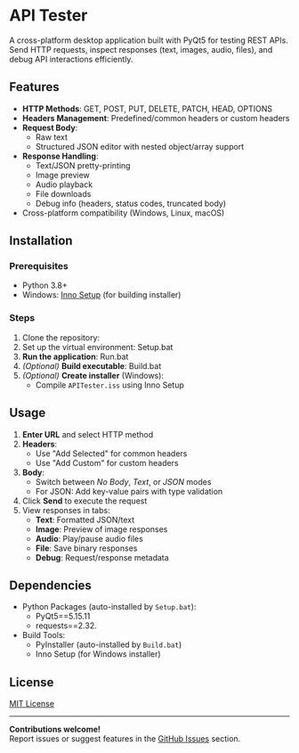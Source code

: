 # API Tester

A cross-platform desktop application built with PyQt5 for testing REST APIs. Send HTTP requests, inspect responses (text, images, audio, files), and debug API interactions efficiently.

## Features

- **HTTP Methods**: GET, POST, PUT, DELETE, PATCH, HEAD, OPTIONS
- **Headers Management**: Predefined/common headers or custom headers
- **Request Body**:
  - Raw text
  - Structured JSON editor with nested object/array support
- **Response Handling**:
  - Text/JSON pretty-printing
  - Image preview
  - Audio playback
  - File downloads
  - Debug info (headers, status codes, truncated body)
- Cross-platform compatibility (Windows, Linux, macOS)

## Installation

### Prerequisites
- Python 3.8+
- Windows: [Inno Setup](https://jrsoftware.org/isdl.php) (for building installer)

### Steps
1. Clone the repository:
2. Set up the virtual environment:
   Setup.bat
3. **Run the application**:
   Run.bat
4. *(Optional)* **Build executable**:
   Build.bat
5. *(Optional)* **Create installer** (Windows):
   - Compile `APITester.iss` using Inno Setup

## Usage

1. **Enter URL** and select HTTP method
2. **Headers**:
   - Use "Add Selected" for common headers
   - Use "Add Custom" for custom headers
3. **Body**:
   - Switch between *No Body*, *Text*, or *JSON* modes
   - For JSON: Add key-value pairs with type validation
4. Click **Send** to execute the request
5. View responses in tabs:
   - **Text**: Formatted JSON/text
   - **Image**: Preview of image responses
   - **Audio**: Play/pause audio files
   - **File**: Save binary responses
   - **Debug**: Request/response metadata

## Dependencies

- Python Packages (auto-installed by `Setup.bat`):
  - PyQt5==5.15.11
  - requests==2.32.
- Build Tools:
  - PyInstaller (auto-installed by `Build.bat`)
  - Inno Setup (for Windows installer)

## License

[MIT License](LICENSE)

---

**Contributions welcome!**  
Report issues or suggest features in the [GitHub Issues](https://github.com/ExoticButtersDev/APITester/issues) section.
